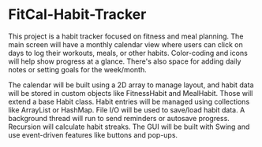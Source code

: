 # FitCal-Habit-Tracker
This project is a habit tracker focused on fitness and meal planning. The main screen will have a monthly calendar view where users can click on days to log their workouts, meals, or other habits. Color-coding and icons will help show progress at a glance. There's also space for adding daily notes or setting goals for the week/month.

The calendar will be built using a 2D array to manage layout, and habit data will be stored in custom objects like FitnessHabit and MealHabit. Those will extend a base Habit class. Habit entries will be managed using collections like ArrayList or HashMap. File I/O will be used to save/load habit data. A background thread will run to send reminders or autosave progress. Recursion will calculate habit streaks. The GUI will be built with Swing and use event-driven features like buttons and pop-ups.
